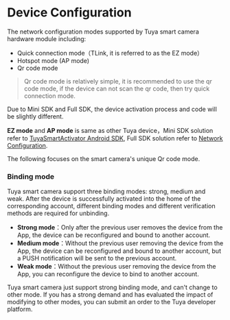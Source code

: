 # Device Configuration

The network configuration modes supported by Tuya smart camera hardware module including:

* Quick connection mode（TLink, it is referred to as the EZ mode）
* Hotspot mode (AP mode)
* Qr code mode

> Qr code mode is relatively simple, it is recommended to use the qr code mode, if the device can not scan the qr code, then try quick connection mode.

Due to Mini SDK and Full SDK, the device activation process and code will be slightly different.

**EZ mode** and **AP mode** is same as other Tuya device，Mini SDK solution refer to [TuyaSmartActivator Android SDK](https://github.com/TuyaInc/tuyasmart_android_activator_sdk), Full SDK solution refer to [ Network Configuration](https://tuyainc.github.io/tuyasmart_home_android_sdk_doc/en/resource/Activator_device.html).

The following focuses on the smart camera's unique Qr code mode.


### Binding mode

Tuya smart camera support three binding modes: strong, medium and weak. After the device is successfully activated into the home of the corresponding account, different binding modes and different verification methods are required for unbinding.

* **Strong mode**：Only after the previous user removes the device from the App, the device can be reconfigured and bound to another account.
* **Medium mode**：Without the previous user removing the device from the App, the device can be reconfigured and bound to another account, but a PUSH notification will be sent to the previous account.
* **Weak mode**：Without the previous user removing the device from the App, you can reconfigure the device to bind to another account.

Tuya smart camera just support strong binding mode, and can't change to other mode. If you has a strong demand and has evaluated the impact of modifying to other modes, you can submit an order to the Tuya developer platform.

